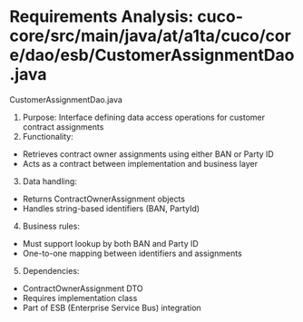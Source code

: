 # Requirements Analysis: cuco-core/src/main/java/at/a1ta/cuco/core/dao/esb/CustomerAssignmentDao.java

CustomerAssignmentDao.java
1. Purpose: Interface defining data access operations for customer contract assignments
2. Functionality:
- Retrieves contract owner assignments using either BAN or Party ID
- Acts as a contract between implementation and business layer

3. Data handling:
- Returns ContractOwnerAssignment objects
- Handles string-based identifiers (BAN, PartyId)

4. Business rules:
- Must support lookup by both BAN and Party ID
- One-to-one mapping between identifiers and assignments

5. Dependencies:
- ContractOwnerAssignment DTO
- Requires implementation class
- Part of ESB (Enterprise Service Bus) integration